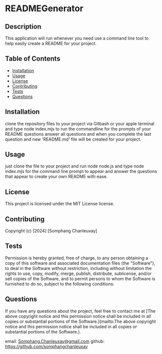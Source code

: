 
# READMEGenerator

## Description
This application will run whenever you need use a command line tool to help easily create a README for your project.

## Table of Contents
- [Installation](#installation)
- [Usage](#usage)
- [License](#license)
- [Contributing](#contributing)
- [Tests](#tests)
- [Questions](#questions)

## Installation
clone the repository files to your project via Gitbash or your apple terminal and type node index.mjs to run the commandline for the prompts of your README questions answer all questions and when you complete the last question and new 'README.md' file will be created for your project. 

## Usage
just clone the file to your project and run node node.js and type node index.mjs for the command line prompt to appear and answer the questions that appear to create your own README with ease.


## License
This project is licensed under the MIT License license.

## Contributing
Copyright (c) [2024] [Somphang Chanleuxay]

## Tests
Permission is hereby granted, free of charge, to any person obtaining a copy of this software and associated documentation files (the "Software"), to deal in the Software without restriction, including without limitation the rights to use, copy, modify, merge, publish, distribute, sublicense, and/or sell copies of the Software, and to permit persons to whom the Software is furnished to do so, subject to the following conditions:

## Questions
If you have any questions about the project, feel free to contact me at [The above copyright notice and this permission notice shall be included in all copies or substantial portions of the Software.](mailto:The above copyright notice and this permission notice shall be included in all copies or substantial portions of the Software.).

email: Somphang.Chanleuxay@gmail.com
github: https://github.com/somphangchanleuxay